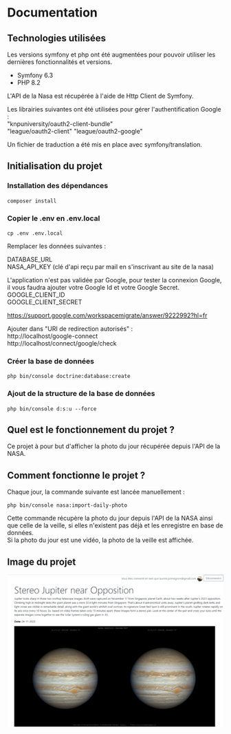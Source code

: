 # Documentation

## Technologies utilisées

Les versions symfony et php ont été augmentées pour pouvoir utiliser les dernières fonctionnalités et versions.
* Symfony 6.3
* PHP 8.2

L'API de la Nasa est récupérée à l'aide de Http Client de Symfony.

Les librairies suivantes ont été utilisées pour gérer l'authentification Google :    
"knpuniversity/oauth2-client-bundle"  
"league/oauth2-client"
"league/oauth2-google"     

Un fichier de traduction a été mis en place avec symfony/translation.

## Initialisation du projet

### Installation des dépendances

    composer install

### Copier le .env en .env.local

    cp .env .env.local

Remplacer les données suivantes :  

DATABASE_URL     
NASA_API_KEY (clé d'api reçu par mail en s'inscrivant au site de la nasa)

L'application n'est pas validée par Google, pour tester la connexion Google, il vous faudra ajouter votre Google Id et votre Google Secret.    
GOOGLE_CLIENT_ID     
GOOGLE_CLIENT_SECRET    

https://support.google.com/workspacemigrate/answer/9222992?hl=fr    

Ajouter dans "URI de redirection autorisés" :    
http://localhost/google-connect     
http://localhost/connect/google/check     

### Créer la base de données

    php bin/console doctrine:database:create

### Ajout de la structure de la base de données

    php bin/console d:s:u --force

## Quel est le fonctionnement du projet ? 

Ce projet à pour but d'afficher la photo du jour récupérée depuis l'API de la NASA.

## Comment fonctionne le projet ?

Chaque jour, la commande suivante est lancée manuellement :

    php bin/console nasa:import-daily-photo

Cette commande récupère la photo du jour depuis l'API de la NASA ainsi que celle de la veille, si elles n'existent pas déjà et les enregistre en base de données.    
Si la photo du jour est une vidéo, la photo de la veille est affichée.

## Image du projet 

![Image du projet](apod.png)
